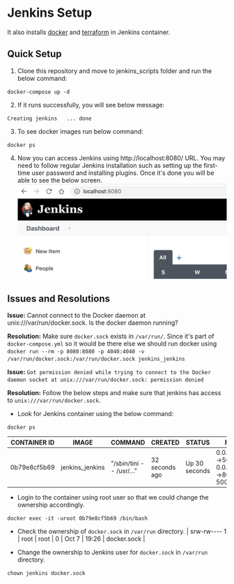 # Jenkins Setup
It also installs [docker](https://docs.docker.com/get-docker/) and [terraform](https://www.terraform.io/downloads.html) in Jenkins container.

## Quick Setup
1. Clone this repository and move to jenkins_scripts folder and run the below command:
```
docker-compose up -d
```
2. If it runs successfully, you will see below message:
```
Creating jenkins   ... done
```
3. To see docker images run below command:
```
docker ps
```
4. Now you can access Jenkins using http://localhost:8080/ URL. You may need to follow regular Jenkins installation such as setting up the first-time user password and installing plugins. Once it's done you will be able to see the below screen.
![Jenkins localhost](https://github.com/erpushpinderrana/files/blob/master/Jenkins_8080.png)

## Issues and Resolutions

**Issue:** Cannot connect to the Docker daemon at unix:///var/run/docker.sock. Is the docker daemon running?

**Resolution:** Make sure `docker.sock` exists in `/var/run/`. Since it's part of `docker-compose.yml` so it would be there else we should run docker using `docker run --rm -p 8080:8080 -p 4040:4040 -v /var/run/docker.sock:/var/run/docker.sock jenkins_jenkins`

**Issue:** `Got permission denied while trying to connect to the Docker daemon socket at unix:///var/run/docker.sock: permission denied`

**Resolution:** Follow the below steps and make sure that jenkins has access to `unix:///var/run/docker.sock`.
* Look for Jenkins container using the below command:
```
docker ps
```
| CONTAINER ID | IMAGE | COMMAND | CREATED | STATUS | PORTS | NAMES |
| -------------| ------ | ------ | ------- | ------ | ----- | -----|
| 0b79e8cf5b69 | jenkins_jenkins | "/sbin/tini -- /usr/…" | 32 seconds ago | Up 30 seconds | 0.0.0.0:5000->5000/tcp, 0.0.0.0:8080->8080/tcp, 50000/tcp | jenkins_jenkins_1 |

* Login to the container using root user so that we could change the ownership accordingly.
```
docker exec -it -uroot 0b79e8cf5b69 /bin/bash
```
* Check the ownership of `docker.sock` in `/var/run` directory.
| srw-rw---- 1 | root | root | 0 | Oct  7 | 19:26 | docker.sock |

* Change the ownership to Jenkins user for `docker.sock` in `/var/run` directory.
```
chown jenkins docker.sock
```
                

